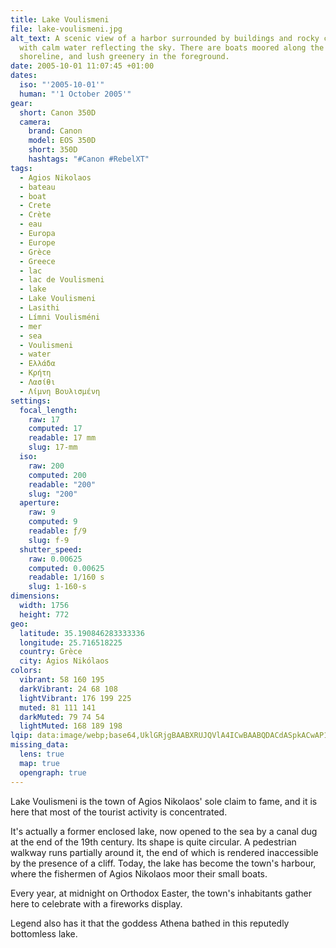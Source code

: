 ```yaml
---
title: Lake Voulismeni
file: lake-voulismeni.jpg
alt_text: A scenic view of a harbor surrounded by buildings and rocky cliffs,
  with calm water reflecting the sky. There are boats moored along the
  shoreline, and lush greenery in the foreground.
date: 2005-10-01 11:07:45 +01:00
dates:
  iso: "'2005-10-01'"
  human: "'1 October 2005'"
gear:
  short: Canon 350D
  camera:
    brand: Canon
    model: EOS 350D
    short: 350D
    hashtags: "#Canon #RebelXT"
tags:
  - Agios Nikolaos
  - bateau
  - boat
  - Crete
  - Crète
  - eau
  - Europa
  - Europe
  - Grèce
  - Greece
  - lac
  - lac de Voulismeni
  - lake
  - Lake Voulismeni
  - Lasithi
  - Límni Voulisméni
  - mer
  - sea
  - Voulismeni
  - water
  - Ελλάδα
  - Κρήτη
  - Λασίθι
  - Λίμνη Βουλισμένη
settings:
  focal_length:
    raw: 17
    computed: 17
    readable: 17 mm
    slug: 17-mm
  iso:
    raw: 200
    computed: 200
    readable: "200"
    slug: "200"
  aperture:
    raw: 9
    computed: 9
    readable: ƒ/9
    slug: f-9
  shutter_speed:
    raw: 0.00625
    computed: 0.00625
    readable: 1/160 s
    slug: 1-160-s
dimensions:
  width: 1756
  height: 772
geo:
  latitude: 35.190846283333336
  longitude: 25.716518225
  country: Grèce
  city: Ágios Nikólaos
colors:
  vibrant: 58 160 195
  darkVibrant: 24 68 108
  lightVibrant: 176 199 225
  muted: 81 111 141
  darkMuted: 79 74 54
  lightMuted: 168 189 198
lqip: data:image/webp;base64,UklGRjgBAABXRUJQVlA4ICwBAABQDACdASpkACwAP12cxViyrCijslVfGlAriU0JqyT9vgcHATqIYdzMOOsNqIMzO4mIrQCRBbpXoL6J4xhb4AJBY4FWOBQhcVxqDOrgfXhDP4BobCLX4zV1BuSFZwup8A9T3SD3XpP++jl+AAD3CWLRlXZqa3MkOw1ZHNgBPEgyE0ASFaEgQ558zkPZHDez532WD81PJAQQSa7b1L3/uynjsf81jBm5rF6zPdvUKbZBL2xdVnTcmJ2UGk/jt18xtjdvZAZ6ej/+Pm3ejiXDcK2rNM0CiXnvIDsp3qGlqq0zII7LuAaGE3bj5nXolFcCjGbAOnK8XBGSRYXpBqb254LuTVMb0hO1j7Ff+1dYq/RM1UMrGmUlzUeiFVAmIPDYNtd0XgeGktamOmiAAAA=
missing_data:
  lens: true
  map: true
  opengraph: true
---
```


Lake Voulismeni is the town of Agios Nikolaos' sole claim to fame, and it is here that most of the tourist activity is concentrated. 

It's actually a former enclosed lake, now opened to the sea by a canal dug at the end of the 19th century. Its shape is quite circular. A pedestrian walkway runs partially around it, the end of which is rendered inaccessible by the presence of a cliff. Today, the lake has become the town's harbour, where the fishermen of Agios Nikolaos moor their small boats.

Every year, at midnight on Orthodox Easter, the town's inhabitants gather here to celebrate with a fireworks display.

Legend also has it that the goddess Athena bathed in this reputedly bottomless lake.
